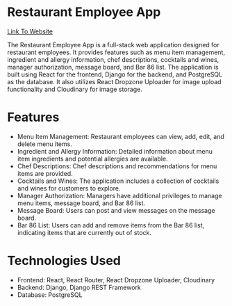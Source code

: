 # Restaurant Employee App

[Link To Website](https://main--restaurant-employee-app.netlify.app/)

The Restaurant Employee App is a full-stack web application designed for restaurant employees. It provides features such as menu item management, ingredient and allergy information, chef descriptions, cocktails and wines, manager authorization, message board, and Bar 86 list. The application is built using React for the frontend, Django for the backend, and PostgreSQL as the database. It also utilizes React Dropzone Uploader for image upload functionality and Cloudinary for image storage.

# Features

- Menu Item Management: Restaurant employees can view, add, edit, and delete menu items.
- Ingredient and Allergy Information: Detailed information about menu item ingredients and potential allergies are available.
- Chef Descriptions: Chef descriptions and recommendations for menu items are provided.
- Cocktails and Wines: The application includes a collection of cocktails and wines for customers to explore.
- Manager Authorization: Managers have additional privileges to manage menu items, message board, and Bar 86 list.
- Message Board: Users can post and view messages on the message board.
- Bar 86 List: Users can add and remove items from the Bar 86 list, indicating items that are currently out of stock.

# Technologies Used

- Frontend: React, React Router, React Dropzone Uploader, Cloudinary
- Backend: Django, Django REST Framework
- Database: PostgreSQL

